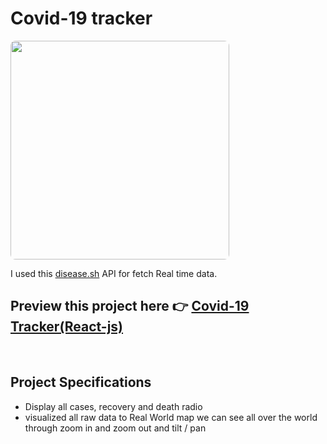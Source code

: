 # Covid-19 tracker

<img src="https://instagram.fmaa5-1.fna.fbcdn.net/v/t51.2885-15/e35/175495319_1987451238061035_1100475335850489018_n.jpg?tp=1&_nc_ht=instagram.fmaa5-1.fna.fbcdn.net&_nc_cat=103&_nc_ohc=0hN0r6oByFgAX9Uczpg&edm=ABJHkxYAAAAA&ccb=7-4&oh=026d049e393fd08c62fee1be13005f5d&oe=60A0D9BC&_nc_sid=fa978c&ig_cache_key=MjU1NDc4MTAzOTY2NTgxMDM4Mg%3D%3D.2-ccb7-4" width= "350px" style="border-radius: 8px;" >

I used this [disease.sh](https://disease.sh/) API for fetch Real time data.

## Preview this project here 👉 [Covid-19 Tracker(React-js)](https://www.google.com/)

<br>

## Project Specifications

- Display all cases, recovery and death radio
- visualized all raw data to Real World map we can see all over the world through zoom in and zoom out and tilt / pan
